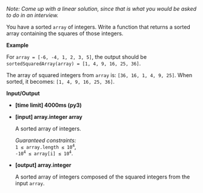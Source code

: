 <div class="markdown"><p><em>Note: Come up with a linear solution, since that is what you would be asked to do in an interview.</em></p>
<p>You have a sorted <code>array</code> of integers. Write a function that returns a sorted array containing the squares of those integers.</p>
<p><strong>Example</strong></p>
<p>For <code>array = [-6, -4, 1, 2, 3, 5]</code>, the output should be<br>
<code>sortedSquaredArray(array) = [1, 4, 9, 16, 25, 36]</code>.</p>
<p>The array of squared integers from <code>array</code> is: <code>[36, 16, 1, 4, 9, 25]</code>. When sorted, it becomes: <code>[1, 4, 9, 16, 25, 36]</code>.</p>
<p><strong>Input/Output</strong></p>
<ul>
<li><strong>[time limit] 4000ms (py3)</strong></li>
</ul>
<ul>
<li>
<p><strong>[input] array.integer array</strong></p>
<p>A sorted array of integers.</p>
<p><em>Guaranteed constraints:</em><br>
<code>1 ≤ array.length ≤ 10<sup>4</sup></code>,<br>
<code>-10<sup>4</sup> ≤ array[i] ≤ 10<sup>4</sup></code>.</p>
</li>
<li>
<p><strong>[output] array.integer</strong></p>
<p>A sorted array of integers composed of the squared integers from the input <code>array</code>.</p>
</li>
</ul>
</div>